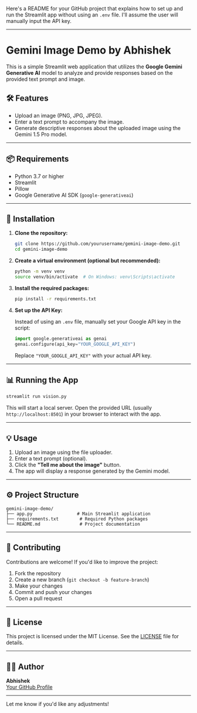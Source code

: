 Here's a README for your GitHub project that explains how to set up and run the Streamlit app without using an `.env` file. I'll assume the user will manually input the API key.

---

# Gemini Image Demo by Abhishek

This is a simple Streamlit web application that utilizes the **Google Gemini Generative AI** model to analyze and provide responses based on the provided text prompt and image.

## 🛠️ Features
- Upload an image (PNG, JPG, JPEG).
- Enter a text prompt to accompany the image.
- Generate descriptive responses about the uploaded image using the Gemini 1.5 Pro model.

---

## 📦 Requirements

- Python 3.7 or higher
- Streamlit
- Pillow
- Google Generative AI SDK (`google-generativeai`)

---

## 🚀 Installation

1. **Clone the repository:**

   ```bash
   git clone https://github.com/yourusername/gemini-image-demo.git
   cd gemini-image-demo
   ```

2. **Create a virtual environment (optional but recommended):**

   ```bash
   python -m venv venv
   source venv/bin/activate  # On Windows: venv\Scripts\activate
   ```

3. **Install the required packages:**

   ```bash
   pip install -r requirements.txt
   ```

4. **Set up the API Key:**

   Instead of using an `.env` file, manually set your Google API key in the script:

   ```python
   import google.generativeai as genai
   genai.configure(api_key="YOUR_GOOGLE_API_KEY")
   ```

   Replace `"YOUR_GOOGLE_API_KEY"` with your actual API key.

---

## 📊 Running the App

```bash
streamlit run vision.py
```

This will start a local server. Open the provided URL (usually `http://localhost:8501`) in your browser to interact with the app.

---

## 💡 Usage

1. Upload an image using the file uploader.
2. Enter a text prompt (optional).
3. Click the **"Tell me about the image"** button.
4. The app will display a response generated by the Gemini model.

---

## ⚙️ Project Structure

```
gemini-image-demo/
├── app.py                 # Main Streamlit application
├── requirements.txt        # Required Python packages
└── README.md               # Project documentation
```

---

## 🤝 Contributing

Contributions are welcome! If you'd like to improve the project:

1. Fork the repository
2. Create a new branch (`git checkout -b feature-branch`)
3. Make your changes
4. Commit and push your changes
5. Open a pull request

---

## 📄 License

This project is licensed under the MIT License. See the [LICENSE](LICENSE) file for details.

---

## 🙋‍♂️ Author

**Abhishek**  
[Your GitHub Profile](https://github.com/yourusername)

---

Let me know if you'd like any adjustments!
